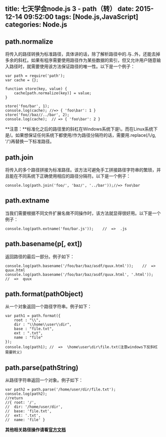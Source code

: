 title: 七天学会node.js 3 - path（转）
date: 2015-12-14 09:52:00
tags: [Node.js,JavaScript]
categories: Node.js 
---
## path.normalize
将传入的路径转换为标准路径，具体讲的话，除了解析路径中的.与..外，还能去掉多余的斜杠。如果有程序需要使用路径作为某些数据的索引，但又允许用户随意输入路径时，就需要使用该方法保证路径的唯一性。以下是一个例子：
```
var path = require('path');
var cache = {};

function store(key, value) {
    cache[path.normalize(key)] = value;
}

store('foo/bar', 1);
console.log(cache); //=> { 'foo\bar': 1 }
store('foo//baz//../bar', 2);
console.log(cache);  // => { 'foo\bar': 2 }
```

**注意：**标准化之后的路径里的斜杠在Windows系统下是\，而在Linux系统下是/。如果想保证任何系统下都使用/作为路径分隔符的话，需要用.replace(/\\/g, '/')再替换一下标准路径。

## path.join
将传入的多个路径拼接为标准路径。该方法可避免手工拼接路径字符串的繁琐，并且能在不同系统下正确使用相应的路径分隔符。以下是一个例子：
```
console.log(path.join('foo/', 'baz/', '../bar'));//=> foo\bar
```

## path.extname
当我们需要根据不同文件扩展名做不同操作时，该方法就显得很好用。以下是一个例子：
```
console.log(path.extname('foo/bar.js'));    //  =>  .js
```

## path.basename(p[, ext])
返回路径的最后一部分。例子如下：
```
console.log(path.basename('/foo/bar/baz/asdf/quux.html'));    //  =>  quux.html
console.log(path.basename('/foo/bar/baz/asdf/quux.html', '.html'));    //  =>  quux
```

## path.format(pathObject)
从一个对象返回一个路径字符串。例子如下：
```
var path1 = path.format({
    root : "\\",
    dir : "\\home\\user\\dir",
    base : "file.txt",
    ext : ".txt",
    name : "file"
});
console.log(path1); //  =>  \home\user\dir\file.txt(注意windows下反斜杠需要转义)
```

## path.parse(pathString)
从路径字符串返回一个对象。例子如下：
```
var path2 = path.parse('/home/user/dir/file.txt');
console.log(path2);
//return
//{ root: '/',
//  dir: '/home/user/dir',
//  base: 'file.txt',
//  ext: '.txt',
//  name: 'file' }
```

**其他相关路径操作请看[官方文档](https://nodejs.org/api/path.html)**